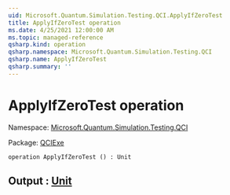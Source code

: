 ```yaml
---
uid: Microsoft.Quantum.Simulation.Testing.QCI.ApplyIfZeroTest
title: ApplyIfZeroTest operation
ms.date: 4/25/2021 12:00:00 AM
ms.topic: managed-reference
qsharp.kind: operation
qsharp.namespace: Microsoft.Quantum.Simulation.Testing.QCI
qsharp.name: ApplyIfZeroTest
qsharp.summary: ''
---
```


# ApplyIfZeroTest operation

Namespace: [Microsoft.Quantum.Simulation.Testing.QCI](xref:Microsoft.Quantum.Simulation.Testing.QCI)

Package: [QCIExe](https://nuget.org/packages/QCIExe)




```qsharp
operation ApplyIfZeroTest () : Unit
```


## Output : [Unit](xref:microsoft.quantum.qsharp.valueliterals#unit-literal)

